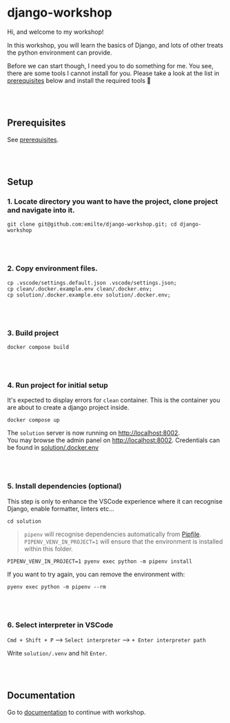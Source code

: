# django-workshop

Hi, and welcome to my workshop!

In this workshop, you will learn the basics of Django, and lots of other treats the python environment can provide.

Before we can start though, I need you to do something for me. You see, there are some tools I cannot install for you. Please take a look at the list in [prerequisites](#prerequisites) below and install the required tools 🔧

<br>
<br>

## Prerequisites

See [prerequisites](/documentation/prerequisites.md).

<br>
<br>

## Setup

### 1. Locate directory you want to have the project, clone project and navigate into it.

```
git clone git@github.com:emilte/django-workshop.git; cd django-workshop
```

<br>
<br>

### 2. Copy environment files.

```
cp .vscode/settings.default.json .vscode/settings.json;
cp clean/.docker.example.env clean/.docker.env;
cp solution/.docker.example.env solution/.docker.env;
```

<br>
<br>

### 3. Build project

```
docker compose build
```

<br>
<br>

### 4. Run project for initial setup

It's expected to display errors for `clean` container.
This is the container you are about to create a django project inside.

```
docker compose up
```

The `solution` server is now running on [http://localhost:8002](http://localhost:8002).  
You may browse the admin panel on [http://localhost:8002](http://localhost:8002).
Credentials can be found in [solution/.docker.env](/solution/.docker.env)

<br>
<br>

### 5. Install dependencies (optional)

This step is only to enhance the VSCode experience where it can recognise Django, enable formatter, linters etc...

```
cd solution
```

> `pipenv` will recognise dependencies automatically from [Pipfile](/solution/Pipfile).
> `PIPENV_VENV_IN_PROJECT=1` will ensure that the environment is installed within this folder.

```
PIPENV_VENV_IN_PROJECT=1 pyenv exec python -m pipenv install
```

If you want to try again, you can remove the environment with:

```
pyenv exec python -m pipenv --rm
```

<br>
<br>

### 6. Select interpreter in VSCode

`Cmd + Shift + P` --> `Select interpreter` --> `+ Enter interpreter path`

Write `solution/.venv` and hit `Enter`.

<br>
<br>

## Documentation

Go to [documentation](/documentation/README.md) to continue with workshop.
